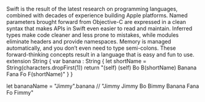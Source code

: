 Swift is the result of the latest research on programming languages, combined with decades of experience building Apple platforms. Named parameters brought forward from Objective-C are expressed in a clean syntax that makes APIs in Swift even easier to read and maintain. Inferred types make code cleaner and less prone to mistakes, while modules eliminate headers and provide namespaces. Memory is managed automatically, and you don’t even need to type semi-colons. These forward-thinking concepts result in a language that is easy and fun to use.
extension String {
	var banana : String {
		let shortName = String(characters.dropFirst(1))
		return "\(self) \(self) Bo B\(shortName) Banana Fana Fo F\(shortName)"
	}
}

let bananaName = "Jimmy".banana		// "Jimmy Jimmy Bo Bimmy Banana Fana Fo Fimmy"
